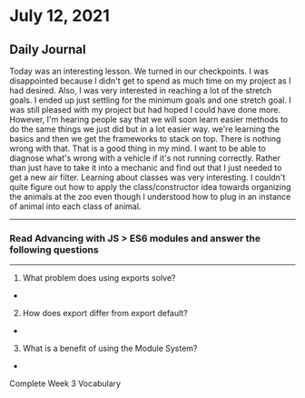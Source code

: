 # July 12, 2021

## Daily Journal
Today was an interesting lesson. We turned in our checkpoints. I was disappointed because I didn't get to spend as much time on my project as I had desired. Also, I was very interested in reaching a lot of the stretch goals. I ended up just settling for the minimum goals and one stretch goal. I was still pleased with my project but had hoped I could have done more. However, I'm hearing people say that we will soon learn easier methods to do the same things we just did but in a lot easier way. we're learning the basics and then we get the frameworks to stack on top. There is nothing wrong with that. That is a good thing in my mind. I want to be able to diagnose what's wrong with a vehicle if it's not running correctly. Rather than just have to take it into a mechanic and find out that I just needed to get a new air filter. Learning about classes was very interesting. I couldn't quite figure out how to apply the class/constructor idea towards organizing the animals at the zoo even though I understood how to plug in an instance of animal into each class of animal. 

---
### Read Advancing with JS > ES6 modules and answer the following questions
---
1. What problem does using exports solve?
- 
2. How does export differ from export default?
- 
3. What is a benefit of using the Module System?
- 
Complete Week 3 Vocabulary

